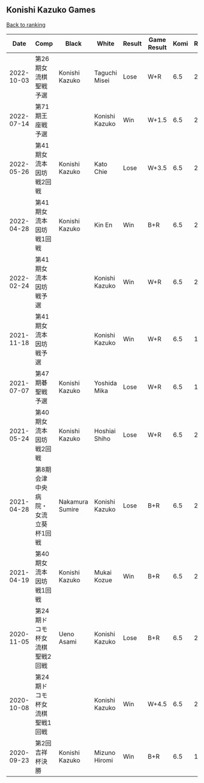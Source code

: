 ## Konishi Kazuko Games

[Back to ranking](../../index.md)




| **Date** | **Comp** | **Black** | **White** | **Result** | **Game Result** | **Komi** | **Rating** | **Diff** | 
| --- | --- | --- | --- | --- | --- | --- | --- | --- |
| 2022-10-03 | 第26期女流棋聖戦予選 | Konishi Kazuko | Taguchi Misei | Lose | W+R | 6.5 | 2413 | -7 | 
| 2022-07-14 | 第71期王座戦予選 |  | Konishi Kazuko | Win | W+1.5 | 6.5 | 2420 | 244 | 
| 2022-05-26 | 第41期女流本因坊戦2回戦 | Konishi Kazuko | Kato Chie | Lose | W+3.5 | 6.5 | 2176 | -10 | 
| 2022-04-28 | 第41期女流本因坊戦1回戦 | Konishi Kazuko | Kin En | Win | B+R | 6.5 | 2186 | -63 | 
| 2022-02-24 | 第41期女流本因坊戦予選 |  | Konishi Kazuko | Win | W+R | 6.5 | 2249 | 328 | 
| 2021-11-18 | 第41期女流本因坊戦予選 |  | Konishi Kazuko | Win | W+R | 6.5 | 1921 | 0 | 
| 2021-07-07 | 第47期碁聖戦予選 | Konishi Kazuko | Yoshida Mika | Lose | W+R | 6.5 | 1921 | -148 | 
| 2021-05-24 | 第40期女流本因坊戦2回戦 | Konishi Kazuko | Hoshiai Shiho | Lose | W+R | 6.5 | 2069 | -5 | 
| 2021-04-28 | 第8期会津中央病院・女流立葵杯1回戦 | Nakamura Sumire | Konishi Kazuko | Lose | B+R | 6.5 | 2074 | 5 | 
| 2021-04-19 | 第40期女流本因坊戦1回戦 | Konishi Kazuko | Mukai Kozue | Win | B+R | 6.5 | 2069 | -121 | 
| 2020-11-05 | 第24期ドコモ杯女流棋聖戦2回戦 | Ueno Asami | Konishi Kazuko | Lose | B+R | 6.5 | 2190 | 130 | 
| 2020-10-08 | 第24期ドコモ杯女流棋聖戦1回戦 |  | Konishi Kazuko | Win | W+4.5 | 6.5 | 2060 | 658 | 
| 2020-09-23 | 第2回吉祥杯決勝 | Konishi Kazuko | Mizuno Hiromi | Win | B+R | 6.5 | 1402 | missing |





